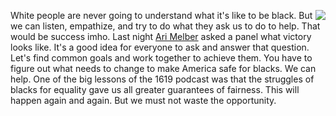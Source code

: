 <img src="http://scripting.com/images/2020/06/17/mlkButton.png" border="0" align="right">White people are never going to understand what it's like to be black. But we can listen, empathize, and try to do what they ask us to do to help. That would be success imho. Last night <a href="https://en.wikipedia.org/wiki/Ari_Melber">Ari Melber</a> asked a panel what victory looks like. It's a good idea for everyone to ask and answer that question. Let's find common goals and work together to achieve them. You have to figure out what needs to change to make America safe for blacks. We can help. One of the big lessons of the 1619 podcast was that the struggles of blacks for equality gave us all greater guarantees of fairness. This will happen again and again. But we must not waste the opportunity.
